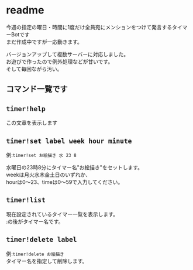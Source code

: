 ﻿# readme 

今週の指定の曜日・時間に1度だけ全員宛にメンションをつけて発言するタイマーBotです  
まだ作成中ですが一応動きます。  
 
バージョンアップして複数サーバーに対応しました。   
お遊びで作ったので例外処理などが甘いです。  
そして毎回ながら汚い。  
 
 
## コマンド一覧です  
## ```timer!help```  
この文章を表示します  

## ```timer!set label week hour minute```  
例:`timer!set お絵描き 水 23 8`  
  
水曜日の23時8分にタイマー名"お絵描き"をセットします。  
weekは月火水木金土日のいずれか、  
hourは0～23、timeは0～59で入力してください。 
  
## ```timer!list```  
現在設定されているタイマー一覧を表示します。  
:の後がタイマー名です。  
  
## ```timer!delete label```  
例:`timer!delete お絵描き`  
タイマー名を指定して削除します。  
